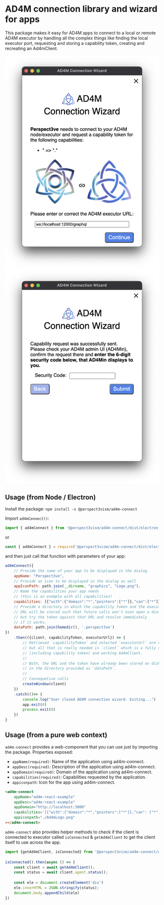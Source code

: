 # AD4M connection library and wizard for apps

This package makes it easy for AD4M apps to connect to a local or remote AD4M executor by handling all the complex things like finding the local executor port, requesting and storing a capability token, creating and recreating an Ad4mClient.

![](screenshots/Screenshot_executor_url.png)
![](screenshots/Screenshot_security_code.png)
## Usage (from Node / Electron)

Install the package:
```npm install -s @perspect3vism/ad4m-connect```

Import `ad4mConnect()`:
```js
import { ad4mConnect } from '@perspect3vism/ad4m-connect/dist/electron'
```
or
```js
const { ad4mConnect } = require('@perspect3vism/ad4m-connect/dist/electron')
```

and then just call that function with parameters of your app:
```js
ad4mConnect({
    // Provide the name of your app to be displayed in the dialog
    appName: "Perspect3ve", 
    // Provide an icon to be displayed in the dialog as well
    appIconPath: path.join(__dirname, "graphics", "Logo.png"), 
    // Name the capabilities your app needs
    // (this is an example with all capabilities)
    capabilities: [{"with":{"domain":"*","pointers":["*"]},"can":["*"]}], 
    // Provide a directory in which the capability token and the executor
    // URL will be stored such that future calls won't even open a dialog
    // but try the token against that URL and resolve immediately
    // if it works.
    dataPath: path.join(homedir(), '.perspect3ve')
})
    .then(({client, capabilityToken, executorUrl}) => {
        // Retrieved `capabilityToken` and selected `executorUrl` are returned
        // but all that is really needed is `client` which is a fully setup
        // (including capability token) and working Ad4mClient.
        //
        // Both, the URL and the token have already been stored on disk
        // in the directory provided as `dataPath`.
        //
        // Consequetive calls
        createWindow(client)
    })
    .catch(()=> {
        console.log("User closed AD4M connection wizard. Exiting...")
        app.exit(0)
        process.exit(0)
    }) 
}
```

## Usage (from a pure web context)

`ad4m-connect` provides a web-component that you can use just by importing the package.
Properties exposed:
- `appName(required)`: Name of the application using ad4m-connect.
- `appDesc(required)`: Description of the application using ad4m-connect.
- `appDomain(required)`: Domain of the application using ad4m-connect.
- `capabilities(required)`: Capabilities requested by the application.
- `appiconpath`: Icon for the app using ad4m-connect.

```html
<ad4m-connect 
    appName="ad4m-react-example"
    appDesc="ad4m-react-example"
    appDomain="http://localhost:3000"
    capabilities='[{"with":{"domain":"*","pointers":["*"]},"can": ["*"]}]'
    appiconpath="./Ad4mLogo.png"
></ad4m-connect>
```
`ad4m-connect` also provides helper methods to check if the client is connected to executor called `isConnected` & `getAd4mClient` to get the client itself to use across the app.
```js
import {getAd4mClient, isConnected} from '@perspect3vism/ad4m-connect/web'

isConnected().then(async () => {
    const client = await getAd4mClient();
    const status = await client.agent.status();
    
    const ele = document.createElement('div')
    ele.innerHTML = JSON.stringify(status);
    document.body.appendChild(ele)
})
```
